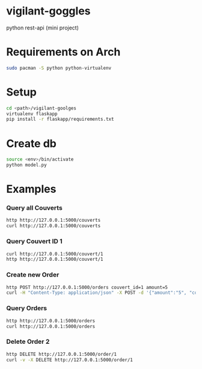 # vigilant-goggles
python rest-api (mini project)

# Requirements on Arch
``` bash
sudo pacman -S python python-virtualenv
```

# Setup
``` bash
cd <path>/vigilant-goolges
virtualenv flaskapp
pip install -r flaskapp/requirements.txt
```

# Create db
``` bash
source <env>/bin/activate
python model.py
```
# Examples

### Query all Couverts
``` bash
http http://127.0.0.1:5000/couverts
curl http://127.0.0.1:5000/couverts
```
### Query Couvert ID 1
``` bash
curl http://127.0.0.1:5000/couvert/1
http http://127.0.0.1:5000/couvert/1
```
### Create new Order
``` bash
http POST http://127.0.0.1:5000/orders couvert_id=1 amount=5
curl -H "Content-Type: application/json" -X POST -d '{"amount":"5", "couvert_id":"1"}' http://127.0.0.1:5000/orders
```
### Query Orders
``` bash
http http://127.0.0.1:5000/orders
curl http://127.0.0.1:5000/orders
```
### Delete Order <id> 2
``` bash
http DELETE http://127.0.0.1:5000/order/1
curl -v -X DELETE http://127.0.0.1:5000/order/1
```
